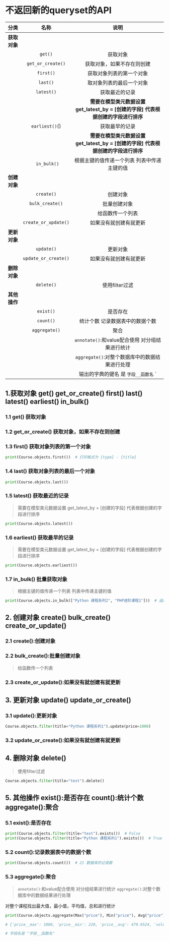 # 不返回新的queryset的API
|     分类     |         名称         |                                        说明                                        |
| :----------: | :------------------: | :--------------------------------------------------------------------------------: |
| **获取对象** |                      |                                                                                    |
|              |       `get()`        |                                      获取对象                                      |
|              |  `get_or_create()`   |                             获取对象，如果不存在则创建                             |
|              |      `first()`       |                              获取对象列表的第一个对象                              |
|              |       `last()`       |                              取对象列表的最后一个对象                              |
|              |      `latest()`      |                                   获取最近的记录                                   |
|              |                      | **需要在模型类元数据设置 get_latest_by = [创建的字段] 代表根据创建的字段进行排序** |
|              |    `earliest()`()    |                                   获取最早的记录                                   |
|              |                      | **需要在模型类元数据设置 get_latest_by = [创建的字段] 代表根据创建的字段进行排序** |
|              |     ` in_bulk()`     |                    根据主键的值传递一个列表 列表中传递主键的值                     |
| **创建对象** |                      |                                                                                    |
|              |      `create()`      |                                      创建对象                                      |
|              |   `bulk_create()`    |                                    批量创建对象                                    |
|              |                      |                                  给函数传一个列表                                  |
|              | `create_or_update()` |                               如果没有就创建有就更新                               |
| **更新对象** |                      |                                                                                    |
|              |      `update()`      |                                      更新对象                                      |
|              | `update_or_create()` |                               如果没有就创建有就更新                               |
| **删除对象** |                      |                                                                                    |
|              |      `delete()`      |                                   使用filter过滤                                   |
| **其他操作** |                      |                                                                                    |
|              |      `exist()`       |                                      是否存在                                      |
|              |      `count()`       |                         统计个数    记录数据表中的数据个数                         |
|              |    `aggregate()`     |                                        聚合                                        |
|              |                      |                  `annotate()`:和value配合使用 对分组结果进行统计                   |
|              |                      |                   `aggregate()`:对整个数据库中的数据结果进行处理                   |
|              |                      |                       输出的字典的键名 是 `字段__函数名`   `                       |
## 1.获取对象 get() get_or_create() first() last()  latest()  earliest()  in_bulk()

### 1.1 get() 获取对象

### 1.2 get_or_create() 获取对象，如果不存在则创建

### 1.3 first() 获取对象列表的第一个对象
```python
print(Course.objects.first())  # 打印格式为 {type} - {title}
```

### 1.4 last() 获取对象列表的最后一个对象
```python
print(Course.objects.last())
```

### 1.5 latest() 获取最近的记录
> 需要在模型类元数据设置 get_latest_by = [创建的字段] 代表根据创建的字段进行排序

```python
print(Course.objects.latest())
```

### 1.6 earliest() 获取最早的记录
> 需要在模型类元数据设置 get_latest_by = [创建的字段] 代表根据创建的字段进行排序

```python
print(Course.objects.earliest())
```

### 1.7 in_bulk() 批量获取对象
> 根据主键的值传递一个列表 列表中传递主键的值

```python
print(Course.objects.in_bulk(["Python 课程系列2", "PHP进阶课程1"]))  # 返回一个字典
```

## 2. 创建对象  create()  bulk_create()  create_or_update()

### 2.1 create():创建对象

### 2.2 bulk_create():批量创建对象
> 给函数传一个列表

### 2.3 create_or_update():如果没有就创建有就更新

## 3. 更新对象  update()  update_or_create()

### 3.1 update():更新对象
```python
Course.objects.filter(title="Python 课程系列1").update(price=1000)
```

### 3.2 update_or_create():如果没有就创建有就更新

## 4. 删除对象  delete() 
> 使用filter过滤
```python
Course.objects.filter(title="test").delete()
```

## 5. 其他操作 exist():是否存在  count():统计个数  aggregate():聚合

### 5.1 exist():是否存在
```python
print(Course.objects.filter(title="test").exists())  # False
print(Course.objects.filter(title="Python 课程系列1").exists())  # True
```

### 5.2 count():记录数据表中的数据个数
```python
print(Course.objects.count())  # 21 数据库的记录数
```

### 5.3 aggregate():聚合
> `annotate()`:和value配合使用 对分组结果进行统计
> `aggregate()`:对整个数据库中的数据结果进行处理

对整个课程找出最大值，最小值，平均值，总和进行统计
```python
print(Course.objects.aggregate(Max("price"), Min("price"), Avg("price"), Sum("volume")))

# {'price__max': 1000, 'price__min': 220, 'price__avg': 479.9524, 'volume__sum': 78302}

# 字段名是 "字段__函数名"
```
